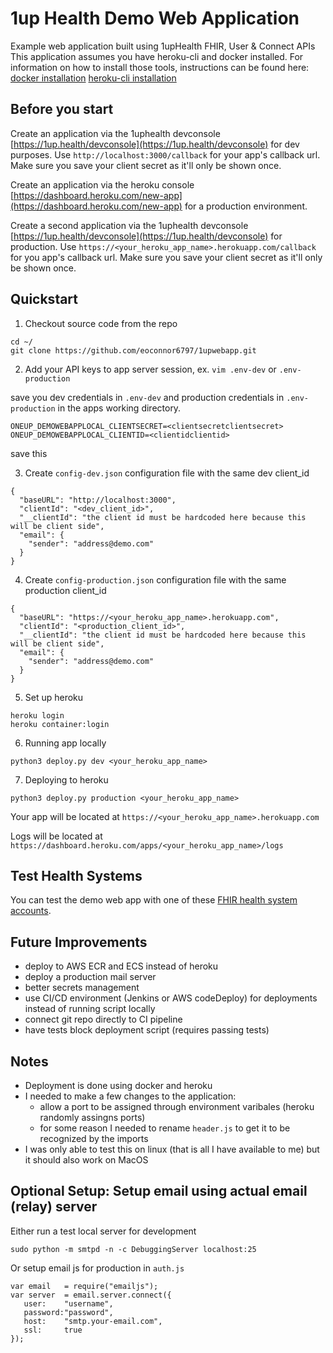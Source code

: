 # 1up Health Demo Web Application
Example web application built using 1upHealth FHIR, User &amp; Connect APIs  
This application assumes you have heroku-cli and docker installed.
For information on how to install those tools, instructions can be found here:
[docker installation](https://docs.docker.com/v17.09/engine/installation/)
[heroku-cli installation](https://devcenter.heroku.com/articles/heroku-cli#download-and-install)


## Before you start
Create an application via the 1uphealth devconsole [https://1up.health/devconsole](https://1up.health/devconsole) for dev purposes.  Use `http://localhost:3000/callback` for your app's callback url. Make sure you save your client secret as it'll only be shown once.

Create an application via the heroku console [https://dashboard.heroku.com/new-app](https://dashboard.heroku.com/new-app) for a production environment.

Create a second application via the 1uphealth devconsole [https://1up.health/devconsole](https://1up.health/devconsole) for production. Use `https://<your_heroku_app_name>.herokuapp.com/callback` for you app's callback url. Make sure you save your client secret as it'll only be shown once.

## Quickstart
1. Checkout source code from the repo
```
cd ~/
git clone https://github.com/eoconnor6797/1upwebapp.git
```


2. Add your API keys to app server session, ex. `vim .env-dev` or `.env-production`

save you dev credentials in `.env-dev` and production credentials in `.env-production` in the apps working directory.

```
ONEUP_DEMOWEBAPPLOCAL_CLIENTSECRET=<clientsecretclientsecret>
ONEUP_DEMOWEBAPPLOCAL_CLIENTID=<clientidclientid>
```
save this

3. Create `config-dev.json` configuration file with the same dev client_id
```
{
  "baseURL": "http://localhost:3000",
  "clientId": "<dev_client_id>",
  "__clientId": "the client id must be hardcoded here because this will be client side",
  "email": {
    "sender": "address@demo.com"
  }
}
```

4. Create `config-production.json` configuration file with the same production client_id
```
{
  "baseURL": "https://<your_heroku_app_name>.herokuapp.com",
  "clientId": "<production_client_id>",
  "__clientId": "the client id must be hardcoded here because this will be client side",
  "email": {
    "sender": "address@demo.com"
  }
}
```
5. Set up heroku
```
heroku login
heroku container:login
```

6. Running app locally

`python3 deploy.py dev <your_heroku_app_name>`

7. Deploying to heroku

`python3 deploy.py production <your_heroku_app_name>`

Your app will be located at `https://<your_heroku_app_name>.herokuapp.com`

Logs will be located at `https://dashboard.heroku.com/apps/<your_heroku_app_name>/logs`

## Test Health Systems
You can test the demo web app with one of these [FHIR health system accounts](https://1up.health/dev/doc/fhir-test-credentials).

## Future Improvements
- deploy to AWS ECR and ECS instead of heroku
- deploy a production mail server 
- better secrets management
- use CI/CD environment (Jenkins or AWS codeDeploy) for deployments instead of running script locally
- connect git repo directly to CI pipeline
- have tests block deployment script (requires passing tests)

## Notes
- Deployment is done using docker and heroku
- I needed to make a few changes to the application: 
  - allow a port to be assigned through environment varibales (heroku randomly assingns ports)
  - for some reason I needed to rename `header.js` to get it to be recognized by the imports
- I was only able to test this on linux (that is all I have available to me) but it should also work on MacOS


## Optional Setup: Setup email using actual email (relay) server
Either run a test local server for development
```
sudo python -m smtpd -n -c DebuggingServer localhost:25
```
Or setup email js for production in `auth.js`
```
var email 	= require("emailjs");
var server 	= email.server.connect({
   user:    "username",
   password:"password",
   host:    "smtp.your-email.com",
   ssl:     true
});
```

